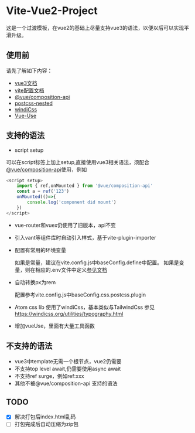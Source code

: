 # Vite-Vue2-Project
这是一个过渡模板，在vue2的基础上尽量支持vue3的语法，以便以后可以实现平滑升级。


## 使用前
请先了解如下内容：
+ [vue3文档](https://v3.cn.vuejs.org/)
+ [vite配置文档](https://cn.vitejs.dev/config/)
+ [@vue/composition-api](https://github.com/vuejs/composition-api)
+ [postcss-nested](https://github.com/postcss/postcss-nested)
+ [windiCss]( https://windicss.org/utilities/typography.html)
+ [Vue-Use](https://vueuse.org/)
## 支持的语法
+ script setup

可以在script标签上加上setup,直接使用vue3相关语法，须配合[@vue/composition-api](https://github.com/vuejs/composition-api)使用，例如
```javascript
<script setup>
    import { ref,onMounted } from '@vue/composition-api'
    const a = ref('123')
    onMounted(()=>{
        console.log('component did mount')
    })
</script>

```
+ vue-router和vuex仍使用了旧版本，api不变

+ 引入vant等组件库时自动引入样式，基于vite-plugin-importer

+ 配置有常用的环境变量

   如果是常量，建议在vite.config.js中baseConfig.define中配置。
   如果是变量，则在相应的.env文件中定义[参见文档](https://cn.vitejs.dev/guide/env-and-mode.html#env-files)
  
 + 自动转换px为rem

    配置参考vite.config.js中baseConfig.css.postcss.plugin
+ Atom css lib
 使用了windiCss，基本类似与TailwindCss
 参见 https://windicss.org/utilities/typography.html
+ 增加vueUse，里面有大量工具函数
## 不支持的语法

+ vue3中template无需一个根节点，vue2仍需要
+ 不支持top level await,仍需要使用async await
+ 不支持ref surge，例如ref:xxx
+ 其他不被@vue/composition-api 支持的语法

## TODO
- [x] 解决打包后index.html乱码
- [ ] 打包完成后自动压缩为zip包
